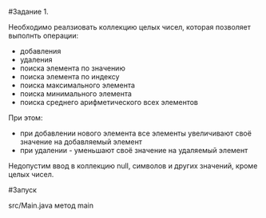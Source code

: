 #Задание 1.

Необходимо реалзиовать коллекцию целых чисел, которая позволяет выполнть операции:
- добавления
- удаления
- поиска элемента по значению
- поиска элемента по индексу
- поиска максимального элемента
- поиска минимального элемента
- поиска среднего арифметического всех элементов

При этом:
 - при добавлении нового элемента все элементы увеличивают своё значение на добавляемый элемент
 - при удалении - уменьшают своё значение на удаляемый элемент

Недопустим ввод в коллекцию null, символов и других значений, кроме целых чисел.

#Запуск

src/Main.java метод main